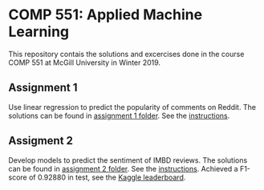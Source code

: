 # COMP 551: Applied Machine Learning

This repository contais the solutions and excercises done in the course COMP 551 at McGill University in Winter 2019.

## Assignment 1
Use linear regression to predict the popularity of comments on Reddit. The solutions can be found in [assignment 1 folder](assignments/assignment1). See the [instructions](https://cs.mcgill.ca/~wlh/comp551/files/miniproject1_spec.pdf).

## Assigment 2
Develop models to predict the sentiment of IMBD reviews. The solutions can be found in [assignment 2 folder](assignments/assignment2). See the [instructions](https://cs.mcgill.ca/~wlh/comp551/files/miniproject2_spec.pdf). Achieved a F1-score of 0.92880 in test, see the [Kaggle leaderboard](https://www.kaggle.com/c/comp-551-imbd-sentiment-classification/leaderboard).

